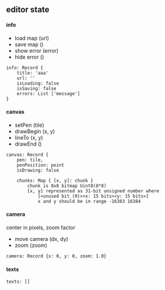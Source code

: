 editor state
-------
#### info
* load map (url)
* save map ()
* show error (error)
* hide error ()

```
info: Record {
    title: 'aaa'
    url: ''
    isLoading: false
    isSaving: false
    errors: List ['message']
}
```

#### canvas
* setPen (tile)
* drawBegin (x, y)
* lineTo (x, y)
* drawEnd ()

```
canvas: Record {
    pen: tile,
    penPosition: point
    isDrawing: false
    
    chunks: Map { [x, y]: chunk }
        chunk is 8x8 bitmap Uint8(8*8)
        [x, y] represented as 31-bit unsigned number where
            [<unused bit (0)><x: 15 bits><y: 15 bits>]
            x and y should be in range -16383 16384

```

#### camera
center in pixels, zoom factor

* move camera (dx, dy)
* zoom (zoom)

```
camera: Record {x: 0, y: 0, zoom: 1.0}
```

#### texts
```
texts: []
```
